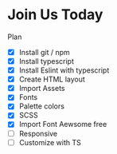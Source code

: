 # Join Us Today

Plan

- [x] Install git / npm
- [x] Install typescript
- [x] Install Eslint with typescript
- [x] Create HTML layout
- [x] Import Assets
- [x] Fonts
- [x] Palette colors
- [x] SCSS
- [x] Import Font Aewsome free
- [ ] Responsive
- [ ] Customize with TS
